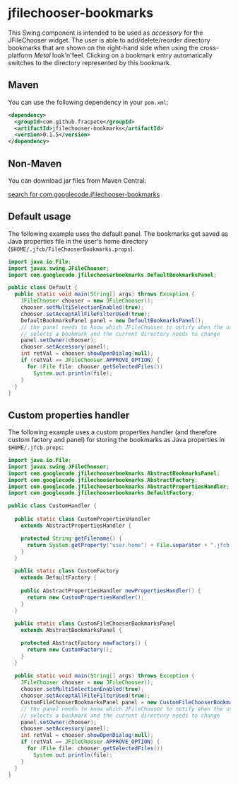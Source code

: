 jfilechooser-bookmarks
======================

This Swing component is intended to be used as _accessory_ for the JFileChooser widget. The user is able to add/delete/reorder directory bookmarks that are shown on the right-hand side when using the cross-platform _Metal_ look'n'feel. Clicking on a bookmark entry automatically switches to the directory represented by this bookmark.

## Maven ##
You can use the following dependency in your `pom.xml`:
```xml
<dependency>
  <groupId>com.github.fracpete</groupId>
  <artifactId>jfilechooser-bookmarks</artifactId>
  <version>0.1.5</version>
</dependency>
```

## Non-Maven ##
You can download jar files from Maven Central:

[search for com.googlecode.jfilechooser-bookmarks](http://search.maven.org/#search|ga|1|g%3A%22com.googlecode.jfilechooser-bookmarks%22)

## Default usage ##
The following example uses the default panel. The bookmarks get saved as Java properties file in the user's home directory (`$HOME/.jfcb/FileChooserBookmarks.props`).

```java
import java.io.File;
import javax.swing.JFileChooser;
import com.googlecode.jfilechooserbookmarks.DefaultBookmarksPanel;

public class Default {
  public static void main(String[] args) throws Exception {
    JFileChooser chooser = new JFileChooser();
    chooser.setMultiSelectionEnabled(true);
    chooser.setAcceptAllFileFilterUsed(true);
    DefaultBookmarksPanel panel = new DefaultBookmarksPanel();
    // the panel needs to know which JFileChooser to notify when the user
    // selects a bookmark and the current directory needs to change
    panel.setOwner(chooser);
    chooser.setAccessory(panel);
    int retVal = chooser.showOpenDialog(null);
    if (retVal == JFileChooser.APPROVE_OPTION) {
      for (File file: chooser.getSelectedFiles())
        System.out.println(file);
    }
  }
}
```

## Custom properties handler ##
The following example uses a custom properties handler (and therefore custom factory and panel) for storing the bookmarks as Java properties in `$HOME/.jfcb.props`:

```java
import java.io.File;
import javax.swing.JFileChooser;
import com.googlecode.jfilechooserbookmarks.AbstractBookmarksPanel;
import com.googlecode.jfilechooserbookmarks.AbstractFactory;
import com.googlecode.jfilechooserbookmarks.AbstractPropertiesHandler;
import com.googlecode.jfilechooserbookmarks.DefaultFactory;

public class CustomHandler {
  
  public static class CustomPropertiesHandler
    extends AbstractPropertiesHandler {

    protected String getFilename() {
      return System.getProperty("user.home") + File.separator + ".jfcb.props";
    }
  }

  public static class CustomFactory
    extends DefaultFactory {
    
    public AbstractPropertiesHandler newPropertiesHandler() {
      return new CustomPropertiesHandler();
    }
  }
  
  public static class CustomFileChooserBookmarksPanel
    extends AbstractBookmarksPanel {

    protected AbstractFactory newFactory() {
      return new CustomFactory();
    }
  }
  
  public static void main(String[] args) throws Exception {
    JFileChooser chooser = new JFileChooser();
    chooser.setMultiSelectionEnabled(true);
    chooser.setAcceptAllFileFilterUsed(true);
    CustomFileChooserBookmarksPanel panel = new CustomFileChooserBookmarksPanel();
    // the panel needs to know which JFileChooser to notify when the user
    // selects a bookmark and the current directory needs to change
    panel.setOwner(chooser);
    chooser.setAccessory(panel);
    int retVal = chooser.showOpenDialog(null);
    if (retVal == JFileChooser.APPROVE_OPTION) {
      for (File file: chooser.getSelectedFiles())
        System.out.println(file);
    }
  }
}
```

